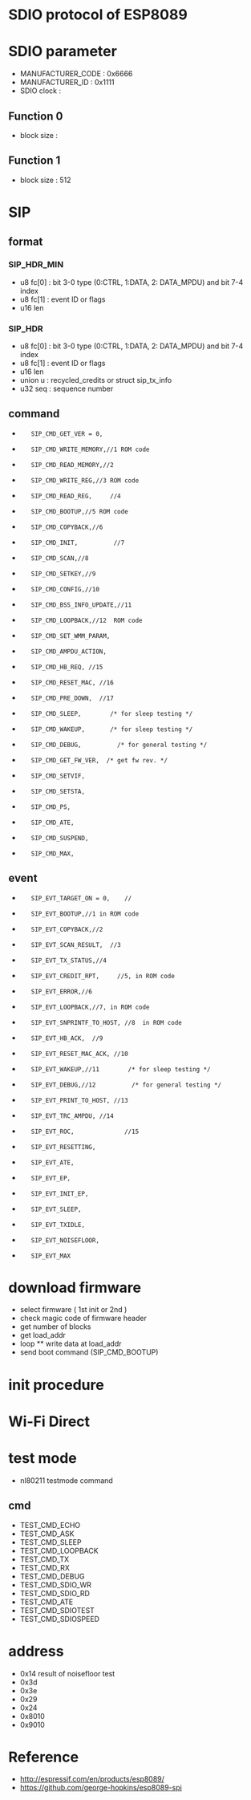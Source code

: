 # SDIO protocol of ESP8089

# SDIO parameter
* MANUFACTURER_CODE : 0x6666
* MANUFACTURER_ID   : 0x1111
* SDIO clock        :

## Function 0
* block size        :

## Function 1
* block size        : 512

# SIP

## format

### SIP_HDR_MIN
* u8  fc[0]         : bit 3-0 type (0:CTRL, 1:DATA, 2: DATA_MPDU) and bit 7-4 index
* u8  fc[1]         : event ID  or flags
* u16 len

### SIP_HDR
* u8  fc[0]         : bit 3-0 type (0:CTRL, 1:DATA, 2: DATA_MPDU) and bit 7-4 index
* u8  fc[1]         : event ID or flags
* u16 len
* union u           : recycled_credits or struct sip_tx_info
* u32 seq           : sequence number

## command
*        SIP_CMD_GET_VER = 0,
*        SIP_CMD_WRITE_MEMORY,//1 ROM code
*        SIP_CMD_READ_MEMORY,//2
*        SIP_CMD_WRITE_REG,//3 ROM code
*        SIP_CMD_READ_REG,     //4
*        SIP_CMD_BOOTUP,//5 ROM code
*        SIP_CMD_COPYBACK,//6
*        SIP_CMD_INIT,          //7
*        SIP_CMD_SCAN,//8
*        SIP_CMD_SETKEY,//9
*        SIP_CMD_CONFIG,//10
*        SIP_CMD_BSS_INFO_UPDATE,//11
*        SIP_CMD_LOOPBACK,//12  ROM code
*        SIP_CMD_SET_WMM_PARAM,
*        SIP_CMD_AMPDU_ACTION,
*        SIP_CMD_HB_REQ, //15
*        SIP_CMD_RESET_MAC, //16
*        SIP_CMD_PRE_DOWN,  //17
*        SIP_CMD_SLEEP,        /* for sleep testing */
*        SIP_CMD_WAKEUP,       /* for sleep testing */
*        SIP_CMD_DEBUG,          /* for general testing */
*        SIP_CMD_GET_FW_VER,  /* get fw rev. */
*        SIP_CMD_SETVIF,
*        SIP_CMD_SETSTA,
*        SIP_CMD_PS,
*        SIP_CMD_ATE,
*        SIP_CMD_SUSPEND,
*        SIP_CMD_MAX,

## event
*        SIP_EVT_TARGET_ON = 0,    //
*        SIP_EVT_BOOTUP,//1 in ROM code
*        SIP_EVT_COPYBACK,//2
*        SIP_EVT_SCAN_RESULT,  //3
*        SIP_EVT_TX_STATUS,//4
*        SIP_EVT_CREDIT_RPT,     //5, in ROM code
*        SIP_EVT_ERROR,//6
*        SIP_EVT_LOOPBACK,//7, in ROM code
*        SIP_EVT_SNPRINTF_TO_HOST, //8  in ROM code
*        SIP_EVT_HB_ACK,  //9
*        SIP_EVT_RESET_MAC_ACK, //10
*        SIP_EVT_WAKEUP,//11        /* for sleep testing */
*        SIP_EVT_DEBUG,//12          /* for general testing */
*        SIP_EVT_PRINT_TO_HOST, //13
*        SIP_EVT_TRC_AMPDU, //14
*        SIP_EVT_ROC,              //15
*        SIP_EVT_RESETTING,
*        SIP_EVT_ATE,
*        SIP_EVT_EP,
*        SIP_EVT_INIT_EP,
*        SIP_EVT_SLEEP,
*        SIP_EVT_TXIDLE,
*        SIP_EVT_NOISEFLOOR,
*        SIP_EVT_MAX

# download firmware
* select firmware ( 1st init or 2nd )
* check magic code of firmware header
* get number of blocks
* get load_addr
* loop
** write data at load_addr
* send boot command (SIP_CMD_BOOTUP)

# init procedure

# Wi-Fi Direct

# test mode

* nl80211 testmode command

## cmd
* TEST_CMD_ECHO
* TEST_CMD_ASK
* TEST_CMD_SLEEP
* TEST_CMD_LOOPBACK
* TEST_CMD_TX
* TEST_CMD_RX
* TEST_CMD_DEBUG
* TEST_CMD_SDIO_WR
* TEST_CMD_SDIO_RD
* TEST_CMD_ATE
* TEST_CMD_SDIOTEST
* TEST_CMD_SDIOSPEED


# address
* 0x14  result of noisefloor test
* 0x3d
* 0x3e
* 0x29
* 0x24
* 0x8010
* 0x9010

# Reference
* http://espressif.com/en/products/esp8089/
* https://github.com/george-hopkins/esp8089-spi
